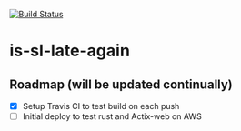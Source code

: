 [![Build Status](https://travis-ci.org/alexmitic/is-sl-late-again.svg?branch=master)](https://travis-ci.org/alexmitic/is-sl-late-again)
# is-sl-late-again

## Roadmap (will be updated continually)
- [x] Setup Travis CI to test build on each push
- [ ] Initial deploy to test rust and Actix-web on AWS
